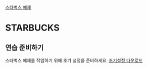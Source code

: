 [스타벅스 예제](https://heropcode.github.io/Starbucks/)

# STARBUCKS

## 연습 준비하기

스타벅스 예제를 작업하기 위해 초기 설정을 준비하세요.
[초기설정 다운로드]()

